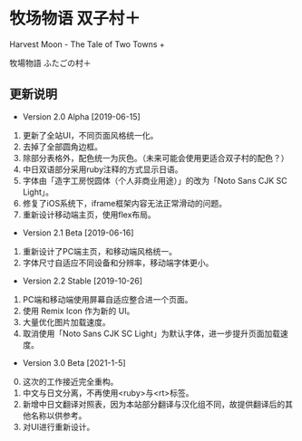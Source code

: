 # 牧场物语 双子村＋

Harvest Moon - The Tale of Two Towns +

牧場物語 ふたごの村＋

## 更新说明

- Version 2.0 Alpha [2019-06-15]

1. 更新了全站UI，不同页面风格统一化。
2. 去掉了全部圆角边框。
3. 除部分表格外，配色统一为灰色。（未来可能会使用更适合双子村的配色？）
4. 中日双语部分采用ruby注释的方式显示日语。
5. 字体由「造字工房悦圆体（个人非商业用途）」的改为「Noto Sans CJK SC Light」。
6. 修复了iOS系统下，iframe框架内容无法正常滑动的问题。
7. 重新设计移动端主页，使用flex布局。

- Version 2.1 Beta [2019-06-16]

1. 重新设计了PC端主页，和移动端风格统一。
2. 字体尺寸自适应不同设备和分辨率，移动端字体更小。

- Version 2.2 Stable [2019-10-26]

1. PC端和移动端使用屏幕自适应整合进一个页面。
2. 使用 Remix Icon 作为新的 UI。
3. 大量优化图片加载速度。
4. 取消使用「Noto Sans CJK SC Light」为默认字体，进一步提升页面加载速度。

- Version 3.0 Beta [2021-1-5]

0. 这次的工作接近完全重构。
1. 中文与日文分离，不再使用\<ruby\>与\<rt\>标签。
2. 新增中日文翻译对照表，因为本站部分翻译与汉化组不同，故提供翻译后的其他名称以供参考。
3. 对UI进行重新设计。